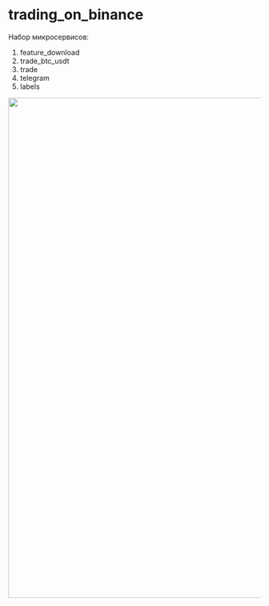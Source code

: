 # trading_on_binance
Набор микросервисов:
  1) feature_download
  2) trade_btc_usdt
  3) trade
  4) telegram
  5) labels

<div id="header" align="center">
  <img src="img\rogaine_optimal_way.jpg" width="1000"/>
</div>
